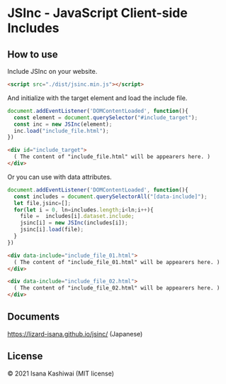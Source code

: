 # JSInc - JavaScript Client-side Includes

## How to use

Include JSInc on your website.

```HTML
<script src="./dist/jsinc.min.js"></script>
```

And initialize with the target element and load the include file.

```JavaScript 
document.addEventListener('DOMContentLoaded', function(){
  const element = document.querySelector("#include_target");
  const inc = new JSInc(element);
  inc.load("include_file.html");
})
```

```HTML
<div id="include_target">
  ( The content of "include_file.html" will be appearers here. )
</div>
```

Or you can use with data attributes.

```JavaScript
document.addEventListener('DOMContentLoaded', function(){
  const includes = document.querySelectorAll("[data-include]");
  let file,jsinc=[];
  for(let i = 0, ln=includes.length;i<ln;i++){
    file =  includes[i].dataset.include;
    jsinc[i] = new JSInc(includes[i]);
    jsinc[i].load(file);
  }
})
```

```HTML
<div data-include="include_file_01.html">
  ( The content of "include_file_01.html" will be appearers here. )
</div>

<div data-include="include_file_02.html">
  ( The content of "include_file_02.html" will be appearers here. )
</div>

```

## Documents
https://lizard-isana.github.io/jsinc/ (Japanese)

## License
© 2021 Isana Kashiwai (MIT license)
